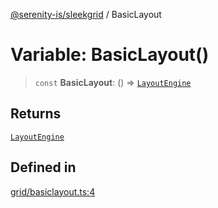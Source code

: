 [@serenity-is/sleekgrid](../README.md) / BasicLayout

# Variable: BasicLayout()

> `const` **BasicLayout**: () => [`LayoutEngine`](../interfaces/LayoutEngine.md)

## Returns

[`LayoutEngine`](../interfaces/LayoutEngine.md)

## Defined in

[grid/basiclayout.ts:4](https://github.com/serenity-is/sleekgrid/blob/master/src/grid/basiclayout.ts#L4)
